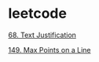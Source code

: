 # leetcode

[68. Text Justification](https://github.com/soonlive/blog/issues/1)

[149. Max Points on a Line](https://github.com/soonlive/blog/issues/2)
